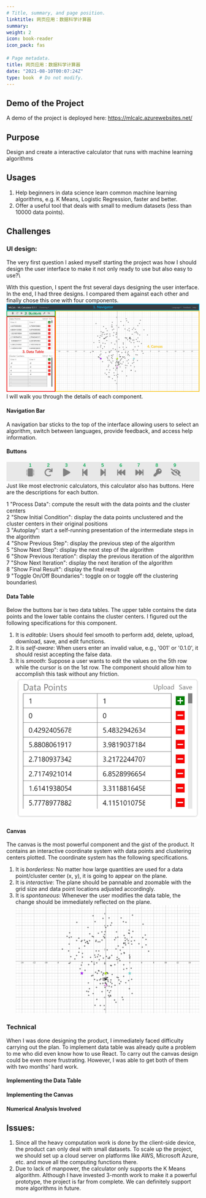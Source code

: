 ```yaml
---
# Title, summary, and page position.
linktitle: 网页应用：数据科学计算器
summary: 
weight: 2
icon: book-reader
icon_pack: fas

# Page metadata.
title: 网页应用：数据科学计算器
date: "2021-08-10T00:07:24Z"
type: book  # Do not modify.
---
```

## Demo of the Project
A demo of the project is deployed here: https://mlcalc.azurewebsites.net/

## Purpose
Design and create a interactive calculator that runs with machine learning algorithms

## Usages
1. Help beginners in data science learn common machine learning algorithms, e.g. K Means, Logistic Regression, faster and better. 
2. Offer a useful tool that deals with small to medium datasets (less than 10000 data points). 

## Challenges

### UI design:
The very first question I asked myself starting the project was how I should design the user interface to make it not only ready to use but also easy to use?\

With this question, I spent the frst several days designing the user interface. In the end, I had three designs. I compared them against each other and finally chose this one with four components. 
![image info](./images/layout.JPG)
I will walk you through the details of each component.
#### Navigation Bar
A navigation bar sticks to the top of the interface allowing users to select an algorithm, switch between languages, provide feedback, and access help information.
#### Buttons
![image info](./images/buttons-with-marks.JPG)
Just like most electronic calculators, this calculator also has buttons. Here are the descriptions for each button.

1 "Process Data": compute the result with the data points and the cluster centers\
2 "Show Initial Condition": display the data points unclustered and the cluster centers in their original positions\
3 "Autoplay": start a self-running presentation of the intermediate steps in the algorithm\
4 "Show Previous Step": display the previous step of the algorithm\
5 "Show Next Step": display the next step of the algorithm\
6 "Show Previous Iteration": display the previous iteration of the algorithm\
7 "Show Next Iteration": display the next iteration of the algorithm\
8 "Show Final Result": display the final result\
9 "Toggle On/Off Boundaries": toggle on or toggle off the clustering boundaries\
#### Data Table
Below the buttons bar is two data tables. The upper table contains the data points and the lower table contains the cluster centers. I figured out the following specifications for this component.
1. It is *editable*: Users should feel smooth to perform add, delete, upload, download, save, and edit functions. 
2. It is *self-aware*: When users enter an invalid value, e.g., '001' or '0.1.0', it should resist accepting the false data.
3. It is *smooth*: Suppose a user wants to edit the values on the 5th row while the cursor is on the 1st row. The component should allow him to accomplish this task without any friction.
![image info](./images/datatable.JPG)

#### Canvas
The canvas is the most powerful component and the gist of the product. It contains an interactive coordinate system with data points and clustering centers plotted. The coordinate system has the following specifications.
1. It is *borderless*: No matter how large quantities are used for a data point/cluster center (x, y), it is going to appear on the plane.
2. It is *interactive*: The plane should be pannable and zoomable with the grid size and data point locations adjusted accordingly.
3. It is *spontaneous*: Whenever the user modifies the data table, the change should be immediately reflected on the plane.
![image info](./images/canvas.JPG)

### Technical
When I was done designing the product, I immediately faced difficulty carrying out the plan. To implement data table was already quite a problem to me who did even know how to use React. To carry out the canvas design could be even more frustrating. However, I was able to get both of them with two months' hard work.

#### Implementing the Data Table
#### Implementing the Canvas
#### Numerical Analysis Involved

<!-- １.	难点：
a.	希望坐标系是一个理论上没有上限和下限的坐标系，以方便用户使用任何数量级的数据，
b.	不管坐标系如何移动或缩放，数据点始终在正确的位置
c.	还有坐标系的尺度应该是随着缩放而变化的
解决：使用了HTML的svg，在svg里面画网格线、坐标轴线和数据点
		      写了一些复杂的JavaScript函数（比如zoom，pan等等）和很多的状态量（比如原点坐标、网格尺度、网格大小等等）
２.	难点：
a.	希望数据表是一个允许用户自由、流畅地添加数据的工具，需要数据表支持键盘按键，通过上下左右键来支持光标移动，
b.	自动检测输入的合法性，只能允许输入浮点数，如果输入字母会报错
解决：使用了HTML的table
３.	需要快速的算法来保证计算效率，JavaScript没有特别好的机器学习库
解决：比如线性回归要用最小二乘法，第一种求逆矩阵，但是效率很低，其他方法有QR分解法，cholesky分解和LU分解法，我把每一种实现一遍然后比较一下性能的差异 -->


## Issues:
1. Since all the heavy computation work is done by the client-side device, the product can only deal with small datasets. To scale up the project, we should set up a cloud server on platforms like AWS, Microsoft Azure, etc. and move all the computing functions there.
2. Due to lack of manpower, the calculator only supports the K Means algorithm. Although I have invested 3-month work to make it a powerful prototype, the project is far from complete. We can definitely support more algorithms in future.